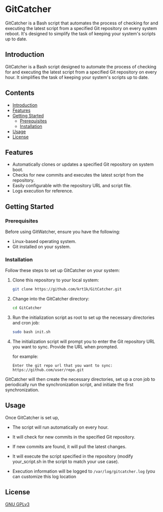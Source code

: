 
# GitCatcher

GitCatcher is a Bash script that automates the process of checking for and executing the latest script from a specified Git repository on every system reboot. It's designed to simplify the task of keeping your system's scripts up to date.

## Introduction

GitCatcher is a Bash script designed to automate the process of checking for and executing the latest script from a specified Git repository on every hour. It simplifies the task of keeping your system's scripts up to date.
## Contents

- [Introduction](#introduction)
- [Features](#features)
- [Getting Started](#getting-started)
  - [Prerequisites](#prerequisites)
  - [Installation](#installation)
- [Usage](#usage)
- [License](#license)

## Features

- Automatically clones or updates a specified Git repository on system boot.
- Checks for new commits and executes the latest script from the repository.
- Easily configurable with the repository URL and script file.
- Logs execution for reference.


## Getting Started

### Prerequisites

Before using GitWatcher, ensure you have the following:

- Linux-based operating system.
- Git installed on your system.

### Installation

Follow these steps to set up GitCatcher on your system:

1. Clone this repository to your local system:

    ```bash
    git clone https://github.com/krt1k/GitCatcher.git
    ```

2. Change into the GitCatcher directory:

    ```bash
    cd GitCatcher
    ```

3. Run the initialization script as root to set up the necessary directories and cron job:

    ```bash
    sudo bash init.sh
    ```

4. The initialization script will prompt you to enter the Git repository URL you want to sync. Provide the URL when prompted.

    for example:
    ```
    Enter the git repo url that you want to sync: https://github.com/user/repo.git
    ```

GitCatcher will then create the necessary directories, set up a cron job to periodically run the synchronization script, and initiate the first synchronization.

## Usage

Once GitCatcher is set up,

- The script will run automatically on every hour.

- It will check for new commits in the specified Git repository.

- If new commits are found, it will pull the latest changes.

- It will execute the script specified in the repository (modify your_script.sh in the script to match your use case).

- Execution information will be logged to `/var/log/gitcatcher.log` (you can customize this log location

## License

[GNU GPLv3](https://choosealicense.com/licenses/gpl-3.0/)
